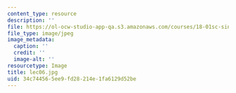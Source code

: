 ```yaml
---
content_type: resource
description: ''
file: https://ol-ocw-studio-app-qa.s3.amazonaws.com/courses/18-01sc-single-variable-calculus-fall-2010/34c744565ee9fd28214e1fa6129d52be_lec06.jpg
file_type: image/jpeg
image_metadata:
  caption: ''
  credit: ''
  image-alt: ''
resourcetype: Image
title: lec06.jpg
uid: 34c74456-5ee9-fd28-214e-1fa6129d52be
---
```

